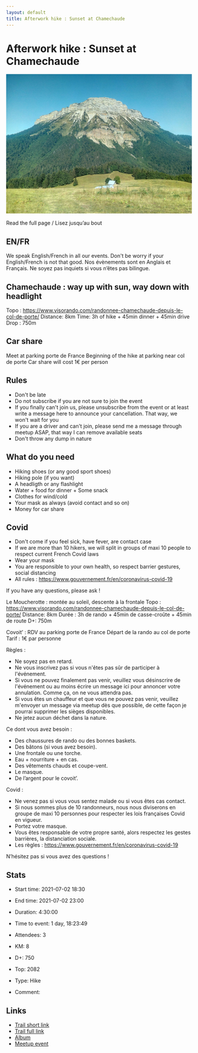 ```yaml
---
layout: default
title: Afterwork hike : Sunset at Chamechaude
---
```


# Afterwork hike : Sunset at Chamechaude

![2021-07-02](/Stats/img/orig/2021-07-02.jpg)

Read the full page / Lisez jusqu’au bout

## EN/FR
We speak English/French in all our events. Don't be worry if your English/French is not that good. Nos évènements sont en Anglais et Français. Ne soyez pas inquiets si vous n’êtes pas bilingue.

## Chamechaude : way up with sun, way down with headlight
Topo : https://www.visorando.com/randonnee-chamechaude-depuis-le-col-de-porte/
Distance: 8km
Time: 3h of hike + 45min dinner + 45min drive
Drop : 750m

## Car share
Meet at parking porte de France
Beginning of the hike at parking near col de porte
Car share will cost 1€ per person

## Rules
- Don't be late
- Do not subscribe if you are not sure to join the event
- If you finally can't join us, please unsubscribe from the event or at least write a message here to announce your cancellation. That way, we won't wait for you
- If you are a driver and can't join, please send me a message through meetup ASAP, that way I can remove available seats
- Don't throw any dump in nature

## What do you need
- Hiking shoes (or any good sport shoes)
- Hiking pole (if you want)
- A headligth or any flashlight
- Water + food for dinner + Some snack
- Clothes for wind/cold
- Your mask as always (avoid contact and so on)
- Money for car share

## Covid
- Don't come if you feel sick, have fever, are contact case
- If we are more than 10 hikers, we will split in groups of maxi 10 people to respect current French Covid laws
- Wear your mask
- You are responsible to your own health, so respect barrier gestures, social distancing
- All rules : https://www.gouvernement.fr/en/coronavirus-covid-19

If you have any questions, please ask !

Le Moucherotte : montée au soleil, descente à la frontale
Topo : https://www.visorando.com/randonnee-chamechaude-depuis-le-col-de-porte/
Distance: 8km
Durée : 3h de rando + 45min de casse-croûte + 45min de route
D+: 750m

Covoit’ :
RDV au parking porte de France
Départ de la rando au col de porte
Tarif : 1€ par personne

Règles :
- Ne soyez pas en retard.
- Ne vous inscrivez pas si vous n'êtes pas sûr de participer à l'événement.
- Si vous ne pouvez finalement pas venir, veuillez vous désinscrire de l'événement ou au moins écrire un message ici pour annoncer votre annulation. Comme ça, on ne vous attendra pas.
- Si vous êtes un chauffeur et que vous ne pouvez pas venir, veuillez m'envoyer un message via meetup dès que possible, de cette façon je pourrai supprimer les sièges disponibles.
- Ne jetez aucun déchet dans la nature.

Ce dont vous avez besoin :
- Des chaussures de rando ou des bonnes baskets.
- Des bâtons (si vous avez besoin).
- Une frontale ou une torche.
- Eau + nourriture + en cas.
- Des vêtements chauds et coupe-vent.
- Le masque.
- De l’argent pour le covoit’.

Covid :
- Ne venez pas si vous vous sentez malade ou si vous êtes cas contact.
- Si nous sommes plus de 10 randonneurs, nous nous diviserons en groupe de maxi 10 personnes pour respecter les lois françaises Covid en vigueur.
- Portez votre masque.
- Vous êtes responsable de votre propre santé, alors respectez les gestes barrières, la distanciation sociale.
- Les règles : https://www.gouvernement.fr/en/coronavirus-covid-19

N’hésitez pas si vous avez des questions !

## Stats

- Start time: 2021-07-02 18:30
- End time: 2021-07-02 23:00
- Duration: 4:30:00
- Time to event: 1 day, 18:23:49
- Attendees: 3

- KM: 8
- D+: 750
- Top: 2082
- Type: Hike
- Comment: 

## Links

- [Trail short link](https://s.42l.fr/d1RYMkli)
- [Trail full link]()
- [Album](https://binnette.github.io/GacImg2021/)
- [Meetup event](https://www.meetup.com/grenoble-adventure-club-english-french/events/279179867/)
